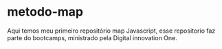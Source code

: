 # metodo-map
Aqui temos meu primeiro repositório map Javascript, esse repositorio faz parte do bootcamps, ministrado pela Digital innovation One. 
